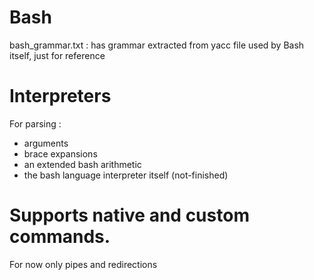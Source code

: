 # Bash 
bash_grammar.txt : has grammar extracted from yacc file used by Bash itself, just for reference

# Interpreters
For parsing :
- arguments
- brace expansions
- an extended bash arithmetic
- the bash language interpreter itself (not-finished)

# Supports native and custom commands.
For now only pipes and redirections
